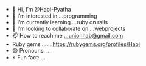 - 👋 Hi, I’m @Habi-Pyatha
- 👀 I’m interested in ...programming
- 🌱 I’m currently learning ...ruby on rails
- 💞️ I’m looking to collaborate on ...webprojects
- 📫 How to reach me ...unionhab@gmail.com
- Ruby gems .......https://rubygems.org/profiles/Habi
- 😄 Pronouns: ...
- ⚡ Fun fact: ...

<!---
Habi-Pyatha/Habi-Pyatha is a ✨ special ✨ repository because its `README.md` (this file) appears on your GitHub profile.
You can click the Preview link to take a look at your changes.
--->

